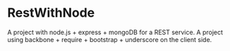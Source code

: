 RestWithNode
============

A project with node.js + express + mongoDB for a REST service.
A project using backbone + require + bootstrap + underscore on the client side.
